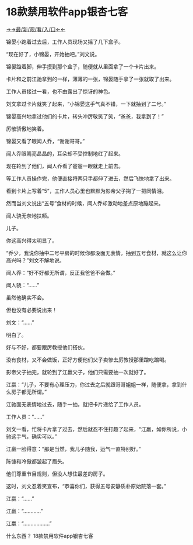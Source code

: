 # 18款禁用软件app银杏七客

<a href="https://m8k3.cc">→→最/新/观/看/入/口←←</a>

锦晏小跑着过去后，工作人员现场又摇了几下盒子。

“现在好了，小锦晏，开始抽吧。”刘文说。

锦晏踮着脚，伸手摸到那个盒子，随便就从里面拿了一个卡片出来。

卡片和之前江驰拿到的一样，薄薄的一张，锦晏随手拿了一张就取了出来。

工作人员接过一看，也不由露出了惊讶的神色。

刘文拿过卡片就笑了起来，“小锦晏这手气真不错，一下就抽到了二号。”

锦晏高兴地拿过他们的卡片，转头冲厉敬笑了笑，“爸爸，我拿到了！”

厉敬骄傲地笑着。

锦晏又看了眼闻人乔，“谢谢哥哥。”

闻人乔眼睛亮晶晶的，耳朵却不受控制地红了起来。

现在轮到了他们，闻人乔看了爸爸一眼就走上前去。

等工作人员操作完，他便直接将两只手都伸了进去，然后飞快地拿了出来。

看到卡片上写着“5”，工作人员心里也默默为影帝父子掬了一把同情泪。

然而当刘文说出“五号”食材的时候，闻人乔却激动地差点原地蹦起来。

闻人骁无奈地扶额。

儿子。

你这高兴得太明显了。

“乔少，我说你抽中二号平房的时候你都没面无表情，抽到五号食材，就这么让你高兴吗？”刘文不解地说。

闻人乔：“好不好都无所谓，反正我爸爸不会做。”

闻人骁：“……”

虽然他确实不会。

但也没有必要说出来！

刘文：“……”

明白了。

好与不好，都要跟厉教授他们搭伙。

没有食材，又不会做饭，正好方便他们父子卖惨去厉教授那里蹭吃蹭喝。

影帝父子抽完，就轮到了江嬴父子，他们只需要抽一次就好了。

江嬴：“儿子，不要有心理压力，你过去之后就跟哥哥姐姐一样，随便拿，拿到什么房子都无所谓。”

江驰面无表情地过去，随手一抽，就把卡片递给了工作人员。

工作人员：“……”

刘文一看，忙将卡片拿了过去，然后就忍不住打趣了起来，“江嬴，如你所说，小驰这手气，确实可以。”

江嬴一脸得意：“那是当然，我儿子随我，运气一直特别好。”

陈慷和冷傲都皱起了眉头。

他们尊重节目规则，但没人想住最差的房子。

这时，刘文忍着笑宣布，“恭喜你们，获得五号安静质朴原始院落一套。”

江嬴：“……”

江嬴：“…………”

江嬴：“………………”

什么东西？
18款禁用软件app银杏七客
